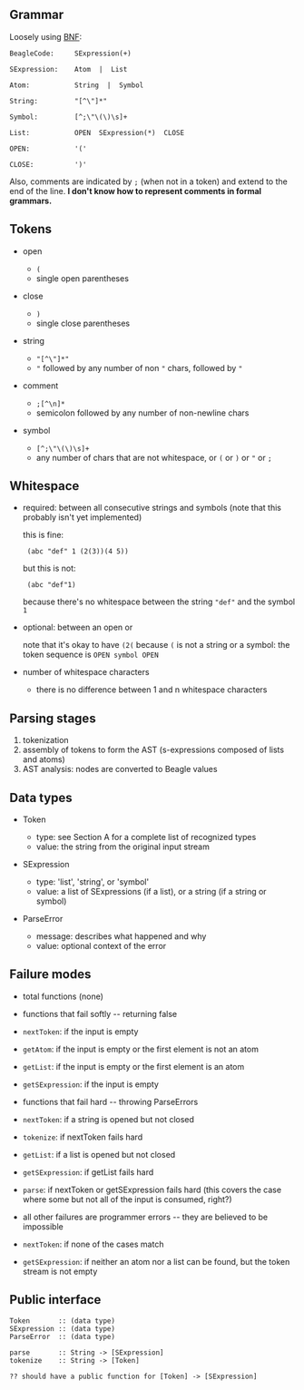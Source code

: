 
## Grammar ##

Loosely using [BNF](http://en.wikipedia.org/wiki/Backus%E2%80%93Naur_Form):

    BeagleCode:     SExpression(+)

    SExpression:    Atom  |  List

    Atom:           String  |  Symbol

    String:         "[^\"]*"

    Symbol:         [^;\"\(\)\s]+

    List:           OPEN  SExpression(*)  CLOSE

    OPEN:           '('

    CLOSE:          ')'

Also, comments are indicated by `;` (when not in a token) and extend to the end of the line.
**I don't know how to represent comments in formal grammars.**


## Tokens ##

 - open 

   - `(`
   - single open parentheses

 - close

   - `)`
   - single close parentheses

 - string  

   - `"[^\"]*"`
   - `"` followed by any number of non `"` chars, followed by `"`

 - comment 

   - `;[^\n]*`
   - semicolon followed by any number of non-newline chars

 - symbol

   - `[^;\"\(\)\s]+`
   - any number of chars that are not whitespace, or `(` or `)` or `"` or `;`



## Whitespace ##

 - required: between all consecutive strings and symbols
    (note that this probably isn't yet implemented)

   this is fine:

        (abc "def" 1 (2(3))(4 5))

   but this is not:

        (abc "def"1)

   because there's no whitespace between the string `"def"` and the symbol `1`

 - optional:  between an open or

   note that it's okay to have `(2(` because `(` is not a string or
   a symbol:  the token sequence is `OPEN symbol OPEN`

 - number of whitespace characters

   - there is no difference between 1 and n whitespace characters



## Parsing stages ##

 1. tokenization
 2. assembly of tokens to form the AST (s-expressions composed of lists and atoms)
 3. AST analysis:  nodes are converted to Beagle values



## Data types ##

 - Token

   - type:  see Section A for a complete list of recognized types
   - value: the string from the original input stream

 - SExpression

   - type:  'list', 'string', or 'symbol'
   - value: a list of SExpressions (if a list), or a string (if a string or symbol)

 - ParseError

   - message:  describes what happened and why
   - value:  optional context of the error



## Failure modes ##

 - total functions (none)

 - functions that fail softly -- returning false
  
  - `nextToken`:  if the input is empty
  - `getAtom`:  if the input is empty or the first element is not an atom
  - `getList`:  if the input is empty or the first element is an atom
  - `getSExpression`:  if the input is empty

 - functions that fail hard -- throwing ParseErrors

  - `nextToken`:  if a string is opened but not closed
  - `tokenize`:  if nextToken fails hard
  - `getList`:  if a list is opened but not closed
  - `getSExpression`:  if getList fails hard
  - `parse`:  if nextToken or getSExpression fails hard (this covers the case where some but not all of the input is consumed, right?)
   
 - all other failures are programmer errors -- they are believed to be impossible

  - `nextToken`:  if none of the cases match
  - `getSExpression`:  if neither an atom nor a list can be found, but the token stream is not empty



## Public interface ##

    Token       :: (data type)
    SExpression :: (data type)
    ParseError  :: (data type)

    parse       :: String -> [SExpression]
    tokenize    :: String -> [Token]

    ?? should have a public function for [Token] -> [SExpression]

